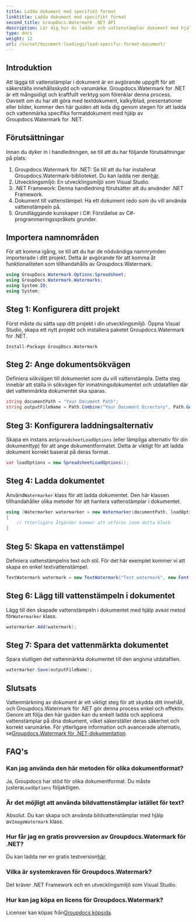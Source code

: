 ```yaml
---
title: Ladda dokument med specifikt format
linktitle: Ladda dokument med specifikt format
second_title: GroupDocs.Watermark .NET API
description: Lär dig hur du laddar och vattenstämplar dokument med hjälp av Groupdocs Watermark for .NET med denna steg-för-steg-guide. Skydda och märk ditt innehåll utan ansträngning.
type: docs
weight: 12
url: /sv/net/document-loadings/load-specific-format-document/
---
```

## Introduktion
Att lägga till vattenstämplar i dokument är en avgörande uppgift för att säkerställa innehållsskydd och varumärke. Groupdocs.Watermark for .NET är ett mångsidigt och kraftfullt verktyg som förenklar denna process. Oavsett om du har att göra med textdokument, kalkylblad, presentationer eller bilder, kommer den här guiden att leda dig genom stegen för att ladda och vattenmärka specifika formatdokument med hjälp av Groupdocs.Watermark for .NET.
## Förutsättningar
Innan du dyker in i handledningen, se till att du har följande förutsättningar på plats:
1.  Groupdocs.Watermark för .NET: Se till att du har installerat Groupdocs.Watermark-biblioteket. Du kan ladda ner den[här](https://releases.groupdocs.com/Watermark/net/).
2. Utvecklingsmiljö: En utvecklingsmiljö som Visual Studio.
3. .NET Framework: Denna handledning förutsätter att du använder .NET Framework.
4. Dokument till vattenstämpel: Ha ett dokument redo som du vill använda vattenstämpeln på.
5. Grundläggande kunskaper i C#: Förståelse av C#-programmeringsspråkets grunder.

## Importera namnområden
För att komma igång, se till att du har de nödvändiga namnrymden importerade i ditt projekt. Detta är avgörande för att komma åt funktionaliteten som tillhandahålls av Groupdocs.Watermark.
```csharp
using GroupDocs.Watermark.Options.Spreadsheet;
using GroupDocs.Watermark.Watermarks;
using System.IO;
using System;
```

## Steg 1: Konfigurera ditt projekt
Först måste du sätta upp ditt projekt i din utvecklingsmiljö. Öppna Visual Studio, skapa ett nytt projekt och installera paketet Groupdocs.Watermark for .NET.
```shell
Install-Package GroupDocs.Watermark
```
## Steg 2: Ange dokumentsökvägen
Definiera sökvägen till dokumentet som du vill vattenstämpla. Detta steg innebär att ställa in sökvägen för inmatningsdokumentet och utdatafilen där det vattenmärkta dokumentet ska sparas.
```csharp
string documentPath = "Your Document Path";
string outputFileName = Path.Combine("Your Document Directory", Path.GetFileName(documentPath));
```
## Steg 3: Konfigurera laddningsalternativ
 Skapa en instans av`SpreadsheetLoadOptions` (eller lämpliga alternativ för din dokumenttyp) för att ange dokumentformatet. Detta är viktigt för att ladda dokument korrekt baserat på deras format.
```csharp
var loadOptions = new SpreadsheetLoadOptions();
```
## Steg 4: Ladda dokumentet
 Använd`Watermarker` klass för att ladda dokumentet. Den här klassen tillhandahåller olika metoder för att hantera vattenstämplar i dokumentet.
```csharp
using (Watermarker watermarker = new Watermarker(documentPath, loadOptions))
{
    // Ytterligare åtgärder kommer att utföras inom detta block
}
```
## Steg 5: Skapa en vattenstämpel
Definiera vattenstämpelns text och stil. För det här exemplet kommer vi att skapa en enkel textvattenstämpel.
```csharp
TextWatermark watermark = new TextWatermark("Test watermark", new Font("Arial", 12));
```
## Steg 6: Lägg till vattenstämpeln i dokumentet
Lägg till den skapade vattenstämpeln i dokumentet med hjälp av`Add` metod för`Watermarker` klass.
```csharp
watermarker.Add(watermark);
```
## Steg 7: Spara det vattenmärkta dokumentet
Spara slutligen det vattenmärkta dokumentet till den angivna utdatafilen.
```csharp
watermarker.Save(outputFileName);
```

## Slutsats
Vattenmärkning av dokument är ett viktigt steg för att skydda ditt innehåll, och Groupdocs.Watermark för .NET gör denna process enkel och effektiv. Genom att följa den här guiden kan du enkelt ladda och applicera vattenstämplar på dina dokument, vilket säkerställer deras säkerhet och korrekt varumärke. För ytterligare information och avancerade alternativ, se[Groupdocs.Watermark för .NET-dokumentation](https://reference.groupdocs.com/Watermark/net/).
## FAQ's
### Kan jag använda den här metoden för olika dokumentformat?
 Ja, Groupdocs har stöd för olika dokumentformat. Du måste justera`LoadOptions` följaktligen.
### Är det möjligt att använda bildvattenstämplar istället för text?
 Absolut. Du kan skapa och använda bildvattenstämplar med hjälp av`ImageWatermark` klass.
### Hur får jag en gratis provversion av Groupdocs.Watermark för .NET?
 Du kan ladda ner en gratis testversion[här](https://releases.groupdocs.com/).
### Vilka är systemkraven för Groupdocs.Watermark?
Det kräver .NET Framework och en utvecklingsmiljö som Visual Studio.
### Hur kan jag köpa en licens för Groupdocs.Watermark?
Licenser kan köpas från[Groupdocs köpsida](https://purchase.groupdocs.com/buy).